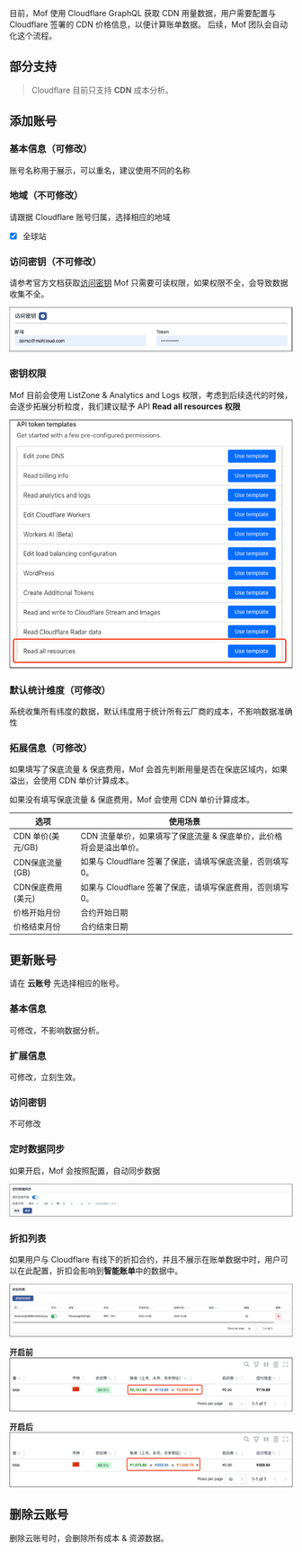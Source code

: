 目前，Mof 使用 Cloudflare GraphQL 获取 CDN 用量数据，用户需要配置与 Cloudflare 签署的 CDN 价格信息，以便计算账单数据。
后续，Mof 团队会自动化这个流程。

## 部分支持
> Cloudflare 目前只支持 **CDN** 成本分析。

## 添加账号

### 基本信息（可修改）
账号名称用于展示，可以重名，建议使用不同的名称

### 地域（不可修改）
请跟据 Cloudflare 账号归属，选择相应的地域

- [x] 全球站

### 访问密钥（不可修改）
请参考官方文档获取[访问密钥](https://developers.cloudflare.com/fundamentals/api/get-started/create-token/)
Mof 只需要可读权限，如果权限不全，会导致数据收集不全。

![img.png](img/cloudflare-cred.zh.png)

### 密钥权限
Mof 目前会使用 ListZone & Analytics and Logs 权限，考虑到后续迭代的时候，会逐步拓展分析粒度，我们建议赋予 API **Read all resources 权限**

![img.png](img/cloudflare-policy.png)

### 默认统计维度（可修改）
系统收集所有纬度的数据，默认纬度用于统计所有云厂商的成本，不影响数据准确性

### 拓展信息（可修改）
如果填写了保底流量 & 保底费用，Mof 会首先判断用量是否在保底区域内，如果溢出，会使用 CDN 单价计算成本。

如果没有填写保底流量 & 保底费用，Mof 会使用 CDN 单价计算成本。

| 选项            | 使用场景                                  |
|---------------|---------------------------------------|
| CDN 单价(美元/GB) | CDN 流量单价，如果填写了保底流量 & 保底单价，此价格将会是溢出单价。 |
| CDN保底流量(GB)   | 如果与 Cloudflare 签署了保底，请填写保底流量，否则填写 0。  |
| CDN保底费用(美元)   | 如果与 Cloudflare 签署了保底，请填写保底费用，否则填写 0。  |
| 价格开始月份        | 合约开始日期                                |
| 价格结束月份        | 合约结束日期                                |

## 更新账号
请在 **云账号** 先选择相应的账号。

### 基本信息
可修改，不影响数据分析。

### 扩展信息
可修改，立刻生效。

### 访问密钥
不可修改

### 定时数据同步
如果开启，Mof 会按照配置，自动同步数据

![img.png](img/cron.zh.png)

### 折扣列表
如果用户与 Cloudflare 有线下的折扣合约，并且不展示在账单数据中时，用户可以在此配置，折扣会影响到**智能账单**中的数据中。

![img.png](img/discount.zh.png)

**开启前**
![img.png](img/discount-before.zh.png)

**开启后**
![img.png](img/discount-after.zh.png)


## 删除云账号
删除云账号时，会删除所有成本 & 资源数据。